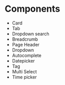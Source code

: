 # Components
* Card
* Tab
* Dropdown search
* Breadcrumb
* Page Header
* Dropdown
* Autocomplete
* Datepicker
* Tag
* Multi Select
* Time picker
